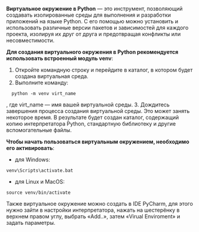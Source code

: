 **Виртуальное окружение в Python** — это инструмент, позволяющий создавать изолированные среды для выполнения и разработки приложений на языке Python. С его помощью можно установить и использовать различные версии пакетов и зависимостей для каждого проекта, изолируя их друг от друга и предотвращая конфликты или несовместимости. 

**Для создания виртуального окружения в Python рекомендуется использовать встроенный модуль venv**: 

1. Откройте командную строку и перейдите в каталог, в котором будет создана виртуальная среда. 
2. Выполните команду: 

```
  python -m venv virt_name
```
, где virt_name — имя вашей виртуальной среды.
3. Дождитесь завершения процесса создания виртуальной среды. Это может занять некоторое время. В результате будет создан каталог, содержащий копию интерпретатора Python, стандартную библиотеку и другие вспомогательные файлы.

**Чтобы начать пользоваться виртуальным окружением, необходимо его активировать**: 

- для Windows: 
```
venv\Scripts\activate.bat
```

- для Linux и MacOS: 
```
source venv/bin/activate
```

Также виртуальное окружение можно создать в IDE PyCharm, для этого нужно зайти в настройки интерпретатора, нажать на шестерёнку в верхнем правом углу, выбрать «Add..», затем «Virual Enviroment» и задать параметры. 